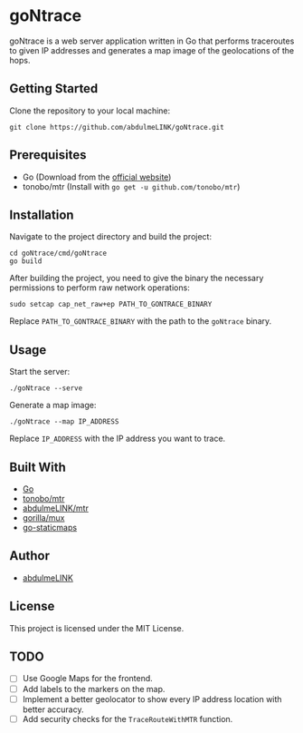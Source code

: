 # goNtrace

goNtrace is a web server application written in Go that performs traceroutes to given IP addresses and generates a map image of the geolocations of the hops.

## Getting Started

Clone the repository to your local machine:

```
git clone https://github.com/abdulmeLINK/goNtrace.git
```

## Prerequisites

- Go (Download from the [official website](https://golang.org/dl/))
- tonobo/mtr (Install with `go get -u github.com/tonobo/mtr`)

## Installation

Navigate to the project directory and build the project:

```
cd goNtrace/cmd/goNtrace
go build
```

After building the project, you need to give the binary the necessary permissions to perform raw network operations:

```
sudo setcap cap_net_raw+ep PATH_TO_GONTRACE_BINARY
```

Replace `PATH_TO_GONTRACE_BINARY` with the path to the `goNtrace` binary.

## Usage

Start the server:

```
./goNtrace --serve
```

Generate a map image:

```
./goNtrace --map IP_ADDRESS
```

Replace `IP_ADDRESS` with the IP address you want to trace.

## Built With

- [Go](https://golang.org/)
- [tonobo/mtr](https://github.com/tonobo/mtr)
- [abdulmeLINK/mtr](https://github.com/abdulmeLINK/mtr)
- [gorilla/mux](https://github.com/gorilla/mux)
- [go-staticmaps](https://github.com/flopp/go-staticmaps)

## Author

- [abdulmeLINK](https://github.com/abdulmeLINK)

## License

This project is licensed under the MIT License.

## TODO

- [ ] Use Google Maps for the frontend.
- [ ] Add labels to the markers on the map.
- [ ] Implement a better geolocator to show every IP address location with better accuracy.
- [ ] Add security checks for the `TraceRouteWithMTR` function.
